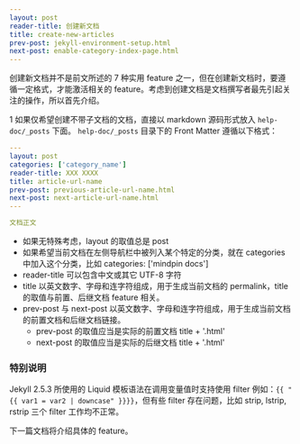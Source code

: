 ```yaml
---
layout: post
reader-title: 创建新文档
title: create-new-articles
prev-post: jekyll-environment-setup.html
next-post: enable-category-index-page.html
---
```


创建新文档并不是前文所述的 7 种实用 feature 之一，但在创建新文档时，要遵循一定格式，才能激活相关的 feature。考虑到创建文档是文档撰写者最先引起关注的操作，所以首先介绍。

1 如果仅希望创建不带子文档的文档，直接以 markdown 源码形式放入 `help-doc/_posts` 下面。 `help-doc/_posts` 目录下的 Front Matter 遵循以下格式：

```yaml
---
layout: post
categories: ['category_name']
reader-title: XXX XXXX
title: article-url-name
prev-post: previous-article-url-name.html
next-post: next-article-url-name.html
---

文档正文

```
  * 如果无特殊考虑，layout 的取值总是 post
  * 如果希望当前文档在左侧导航栏中被列入某个特定的分类，就在 categories 中加入这个分类，比如 categories: ['mindpin docs']
  * reader-title 可以包含中文或其它 UTF-8 字符
  * title 以英文数字、字母和连字符组成，用于生成当前文档的 permalink，title 的取值与前置、后继文档 feature 相关。
  * prev-post 与 next-post 以英文数字、字母和连字符组成，用于生成当前文档的前置文档和后继文档链接。
    * prev-post 的取值应当是实际的前置文档 title + '.html'
    * next-post 的取值应当是实际的后继文档 title + '.html'

### 特别说明

Jekyll 2.5.3 所使用的 Liquid 模板语法在调用变量值时支持使用 filter 例如：`{{ "{{ var1 = var2 | downcase" }}}}`，但有些 filter 存在问题，比如 strip, lstrip, rstrip 三个 filter 工作均不正常。

下一篇文档将介绍具体的 feature。
